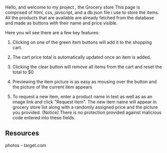Hello, and welcome to my project , the Grocery store
This page is comprised of html, css, javscript, and a db.json file 
i use to store the items. 
All the products that are available are already fetched from the database
and made as buttons with their name and price visible.

Here you wil see there are a few key features:

1) Clicking on one of the green item buttons will add it to the shopping cart.

2) The cart price total is automatically updated once an item is added.

3) Clicking the clear button will remove all items from the cart and reset the total to $0

4) Previewing the item picture is as easy as mousing over the button and the picture of the current 
item appears

5) To request a new item, enter a product name in text as well as as an image link and click "Request Item".
The new item name will appear in grocery store list along with a randomly assigned price and the picture you provided.
(Notice) There is no protection provided against malicious code entered into these fields.




## Resources

photos - target.com

